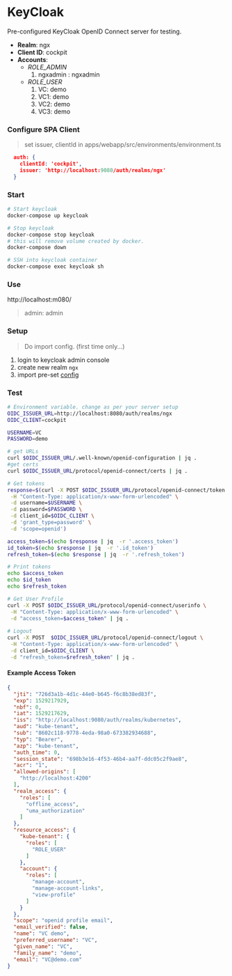 KeyCloak
========

Pre-configured KeyCloak OpenID Connect server for testing.

* **Realm**: ngx
* **Client ID**: cockpit
* **Accounts**:
  * *ROLE_ADMIN*
    1. ngxadmin : ngxadmin
  * *ROLE_USER*
    1. VC: demo
    2. VC1: demo
    3. VC2: demo
    4. VC3: demo


### Configure SPA Client

> set issuer, clientId in apps/webapp/src/environments/environment.ts 

```json
  auth: {
    clientId: 'cockpit',
    issuer: 'http://localhost:9080/auth/realms/ngx'
  }
```

### Start

```bash
# Start keycloak
docker-compose up keycloak

# Stop keycloak
docker-compose stop keycloak
# this will remove volume created by docker.
docker-compose down

# SSH into keycloak container
docker-compose exec keycloak sh
```


### Use

http://localhost:m080/
> admin: admin

### Setup

> Do import config. (first time only...)
1. login to keycloak admin console
2. create new realm `ngx`
3. import pre-set [config](../.deploy/keycloak/realm-manual-import.json)


### Test

```bash
# Environment variable. change as per your server setup
OIDC_ISSUER_URL=http://localhost:8080/auth/realms/ngx
OIDC_CLIENT=cockpit

USERNAME=VC
PASSWORD=demo

# get URLs
curl $OIDC_ISSUER_URL/.well-known/openid-configuration | jq .
#get certs
curl $OIDC_ISSUER_URL/protocol/openid-connect/certs | jq .

# Get tokens
response=$(curl -X POST $OIDC_ISSUER_URL/protocol/openid-connect/token \
 -H "Content-Type: application/x-www-form-urlencoded" \
 -d username=$USERNAME \
 -d password=$PASSWORD \
 -d client_id=$OIDC_CLIENT \
 -d 'grant_type=password' \
 -d 'scope=openid')

access_token=$(echo $response | jq  -r '.access_token')
id_token=$(echo $response | jq  -r '.id_token')
refresh_token=$(echo $response | jq  -r '.refresh_token')

# Print tokens
echo $access_token
echo $id_token
echo $refresh_token

# Get User Profile
curl -X POST $OIDC_ISSUER_URL/protocol/openid-connect/userinfo \
 -H "Content-Type: application/x-www-form-urlencoded" \
 -d "access_token=$access_token" | jq .
 
# Logout
curl -X POST  $OIDC_ISSUER_URL/protocol/openid-connect/logout \
 -H "Content-Type: application/x-www-form-urlencoded" \
 -d client_id=$OIDC_CLIENT \
 -d "refresh_token=$refresh_token" | jq .
 ```

#### Example Access Token
```json
{
  "jti": "726d3a1b-4d1c-44e0-b645-f6c8b38ed83f",
  "exp": 1529217929,
  "nbf": 0,
  "iat": 1529217629,
  "iss": "http://localhost:9080/auth/realms/kubernetes",
  "aud": "kube-tenant",
  "sub": "8602c118-9778-4eda-98a0-673382934688",
  "typ": "Bearer",
  "azp": "kube-tenant",
  "auth_time": 0,
  "session_state": "698b3e16-4f53-46b4-aa7f-ddc05c2f9ae8",
  "acr": "1",
  "allowed-origins": [
    "http://localhost:4200"
  ],
  "realm_access": {
    "roles": [
      "offline_access",
      "uma_authorization"
    ]
  },
  "resource_access": {
    "kube-tenant": {
      "roles": [
        "ROLE_USER"
      ]
    },
    "account": {
      "roles": [
        "manage-account",
        "manage-account-links",
        "view-profile"
      ]
    }
  },
  "scope": "openid profile email",
  "email_verified": false,
  "name": "VC demo",
  "preferred_username": "VC",
  "given_name": "VC",
  "family_name": "demo",
  "email": "VC@demo.com"
}
```
